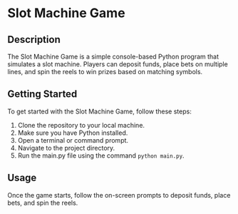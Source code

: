 # Slot Machine Game

## Description
The Slot Machine Game is a simple console-based Python program that simulates a slot machine. Players can deposit funds, place bets on multiple lines, and spin the reels to win prizes based on matching symbols.

## Getting Started
To get started with the Slot Machine Game, follow these steps:

1. Clone the repository to your local machine.
2. Make sure you have Python installed.
3. Open a terminal or command prompt.
4. Navigate to the project directory.
5. Run the main.py file using the command `python main.py`.

## Usage
Once the game starts, follow the on-screen prompts to deposit funds, place bets, and spin the reels.
